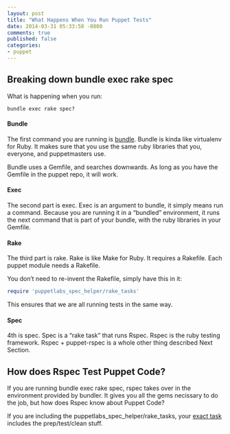 ```yaml
---
layout: post
title: "What Happens When You Run Puppet Tests"
date: 2014-03-31 05:33:58 -0800
comments: true
published: false
categories: 
- puppet
---
```


## Breaking down bundle exec rake spec

What is happening when you run:
```
bundle exec rake spec?
```

#### Bundle 

The first command you are running is [bundle](http://bundler.io/). Bundle is 
kinda like virtualenv for Ruby. It makes sure that you use the same ruby 
libraries that you, everyone, and puppetmasters use. 

Bundle uses a Gemfile, and searches downwards. As long as you have the Gemfile
in the puppet repo, it will work.

#### Exec

The second part is exec. Exec is an argument to bundle, it simply means run a 
command. Because you are running it in a “bundled” environment, it runs the 
next command that is part of your bundle, with the ruby libraries in your 
Gemfile.

#### Rake

The third part is rake.  Rake is like Make for Ruby. It requires a Rakefile. 
Each puppet module needs a Rakefile. 

You don’t need to re-invent the Rakefile, simply have this in it:
```ruby
require 'puppetlabs_spec_helper/rake_tasks'
```
This ensures that we are all running tests in the same way.

#### Spec

4th is spec.  Spec is a “rake task” that runs Rspec. Rspec is the ruby testing framework. 
Rspec + puppet-rspec is a whole other thing described Next Section.

## How does Rspec Test Puppet Code?

If you are running bundle exec rake spec, rspec takes over in the environment
 provided by bundler. It gives you all the gems necissary to do the job, but 
how does Rspec know about Puppet Code?

If you are including the 
puppetlabs_spec_helper/rake_tasks, your 
[exact task](https://github.com/puppetlabs/puppetlabs_spec_helper/blob/master/lib/puppetlabs_spec_helper/rake_tasks.rb#L106)
includes the prep/test/clean stuff.


